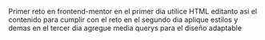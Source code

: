 Primer reto en frontend-mentor 
en el primer dia utilice HTML editanto asi el contenido para cumplir con el reto
en el segundo dia aplique estilos y demas 
en el tercer dia agregue media querys para el diseño adaptable